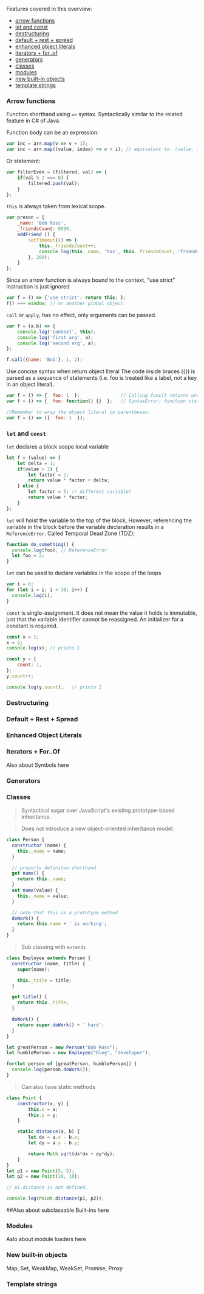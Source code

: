 Features covered in this overview:
- [arrow functions](#arrow-functions)
- [let and const](#let-and-const)
- [destructuring](#destructuring)
- [default + rest + spread](#default--rest--spread)
- [enhanced object literals](#enhanced-object-literals)
- [iterators + for..of](#iterators--forof)
- [generators](#generators)
- [classes](#classes)
- [modules](#modules)
- [new built-in objects](#new-built-in-objects)
- [template strings](#template-strings)


### Arrow functions
Function shorthand using `=>` syntax.
Syntactically similar to the related feature in C# of Java.

Function body can be an expression:
```JavaScript
var inc = arr.map(v => v + 1);
var inc = arr.map((value, index) => v + i);	// equivalent to: (value, index) => { return v + i; }
```

Or statement:
```JavaScript
var filterEven = (filtered, val) => {
	if(val % 2 === 0) {
		filtered.push(val);
	}
};
```

`this` is always taken from lexical scope.
```JavaScript
var preson = {
	_name: 'Bob Ross',
	_friendsCount: 9999,
	addFriend () {
		setTimeout(() => {
			this._friendsCount++;
			console.log(this._name, 'has', this._friendsCount, 'friends!');
		}, 200);
	}
};
```

Since an arrow function is always bound to the context, "use strict" instruction is just ignored
```JavaScript
var f = () => {'use strict'; return this; };
f() === window; // or another global object
```

`call` or `apply`, has no effect, only arguments can be passed.
```JavaScript
var f = (a,b) => {
	console.log('context', this);
	console.log('first arg', a);
	console.log('second arg', a);
};

f.call({name: 'Bob'}, 1, 2);
```

Use concise syntax when return object literal
The code inside braces ({}) is parsed as a sequence of statements
(i.e. foo is treated like a label, not a key in an object literal).
```JavaScript
var f = () => {  foo: 1  };               // Calling func() returns undefined!
var f = () => {  foo: function() {}  };   // SyntaxError: function statement requires a name

//Remember to wrap the object literal in parentheses:
var f = () => ({  foo: 1  });
```

### `let` and `const`
`let` declares a block scope local variable
```JavaScript
let f = (value) => {
	let delta = 1;
	if(value > 2) {
		let factor = 2;
		return value * factor + delta;
	} else {
		let factor = 5;	// different variable!
		return value * factor;
	}
};
```
`let` will hoist the variable to the top of the block,
However, referencing the variable in the block before the variable declaration results in a `ReferenceError`.
Called Temporal Dead Zone (TDZ);
```JavaScript
function do_something() {
  console.log(foo); // ReferenceError
  let foo = 2;
}
```

`let` can be used to declare variables in the scope of the loops
```JavaScript
var i = 0;
for (let i = i; i < 10; i++) {
  console.log(i);
}
```

`const` is single-assignment. It does not mean the value it holds is immutable,
just that the variable identifier cannot be reassigned.
An initializer for a constant is required.
```JavaScript
const x = 1;
x = 2;
console.log(x); // prints 1

const y = {
	count: 1,
};
y.count++;

console.log(y.count);	// prints 2
```

### Destructuring

### Default + Rest + Spread

### Enhanced Object Literals

### Iterators + For..Of
Also about Symbols here

### Generators

### Classes
> Syntactical sugar over JavaScript's existing prototype-based inheritance.

> Does not introduce a new object-oriented inheritance model.

```JavaScript
class Person {
  constructor (name) {
    this._name = name;
  }

  // property definiton shorthand
  get name() {
    return this._name;
  }
  set name(value) {
    this._name = value;
  }

  // note that this is a prototype method
  doWork() {
    return this.name + ' is working';
  }
}
```

> Sub classing with `extends`
```JavaScript
class Employee extends Person {
  constructor (name, title) {
    super(name);

    this._title = title;
  }

  get title() {
    return this._title;
  }

  doWork() {
    return super.doWork() + ' hard';
  }
}

let greatPerson = new Person("Bob Ross");
let humblePerson = new Employee("Oleg", "developer");

for(let person of [greatPerson, humblePerson]) {
  console.log(person.doWork());
}
```

> Can also have static methods
```JavaScript
class Point {
    constructor(x, y) {
        this.x = x;
        this.y = y;
    }

    static distance(a, b) {
        let dx = a.x - b.x;
        let dy = a.y - b.y;

        return Math.sqrt(dx*dx + dy*dy);
    }
}
let p1 = new Point(5, 5);
let p2 = new Point(10, 10);

// p1.distance is not defined.

console.log(Point.distance(p1, p2));
```
##Also about subclassable Built-ins here



### Modules
Aslo about module loaders here

### New built-in objects
Map, Set, WeakMap, WeakSet, Promise, Proxy

### Template strings

